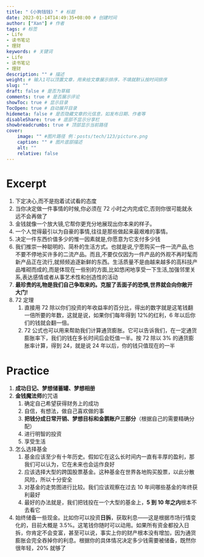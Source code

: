 ```yaml
---
title: "《小狗钱钱》" # 标题
date: 2023-01-14T14:49:35+08:00 # 创建时间
author: ["Xan"] # 作者
tags: # 标签
- Life 
- 读书笔记
- 理财
keywords: # 关键词
- Life 
- 读书笔记
- 理财
description: "" # 描述
weight: # 输入1可以顶置文章，用来给文章展示排序，不填就默认按时间排序
slug: ""
draft: false # 是否为草稿
comments: true # 是否展示评论
showToc: true # 显示目录
TocOpen: true # 自动展开目录
hidemeta: false # 是否隐藏文章的元信息，如发布日期、作者等
disableShare: true # 底部不显示分享栏
showbreadcrumbs: true # 顶部显示当前路径
cover:
    image: "" #图片路径 例：posts/tech/123/picture.png
    caption: "" # 图片底部描述
    alt: ""
    relative: false
---
```


# Excerpt
1. 下定决心,而不是抱着试试看的态度
2. 当你决定做一件事情的时候,你必须在 72 小时之内完成它,否则你很可能就永远不会再做了
3. 金钱就像一个放大镜,它帮你更充分地展现出你本来的样子。
4. 一个人觉得最引以为自豪的事情,往往是那些做起来最艰难的事情。
5. 决定一件东西价值多少的惟一因素就是,你愿意为它支付多少钱
6. 我们推崇一种聪明的、简朴的生活方式。也就是说,宁愿购买一件一流产品,也不要不停地买许多的二流产品。而且,不要仅仅因为一件产品的外观不再时髦而新产品正在流行,就频频追逐新鲜的东西。生活质量不是由越来越多的高科技产品堆砌而成的,而是体现在一些别的方面,比如悠闲地享受一下生活,加强邻里关系,表达感情或者从事艺术性和创造性的活动
7. **最珍贵的礼物是我们自己争取来的。克服了丢面子的恐惧,世界就会向你敞开大门!**
8. 72 定理
	1. 直接用 72 除以你们投资的年收益率的百分比，得出的数字就是这笔钱翻一倍所要的年数，这就是说，如果你们每年得到 12%的红利，6 年以后你们的钱就会翻一倍。
	2. 72 公式也可以用来帮助我们计算通货膨胀。它可以告诉我们，在一定通货膨胀率下，我们的钱在多长时间后会贬值一半。按 72 除以 3% 的通货膨胀率计算，得到 24，就是说 24 年以后，你的钱只值现在的一半
# Practice
1. **成功日记、梦想储蓄罐、梦想相册**
8. **金钱魔法师**的咒语
	1. 确定自己希望获得财务上的成功
	2. 自信，有想法，做自己喜欢做的事
	3. **把钱分成日常开销、梦想目标和金鹅账户三部分**（根据自己的需要精确分配）
	4. 进行明智的投资
	5. 享受生活
9. 怎么选择基金
	1. 基金应该至少有十年历史。假如它在这么长时间内一直有丰厚的盈利，那我们可以认为，它在未来也会运作良好
	2. 应该选择大型的跨国股票基金。这种基金在世界各地购买股票，以此分散风险，所以十分安全
	3. 对基金的走势图进行比较。我们应该观察在过去 10 年间哪些基金的年终获利最好
	4. 最好的办法就是，我们把钱投在一个大型的基金上，**5 到 10 年之内**根本不去看它
11. 始终储备一些现金。比如你可以投资**日拆**，获取利息——这是根据市场行情变化的，目前大概是 3.5%。这笔钱你随时可以动用。如果所有资金都投入日拆，你肯定不会变富，甚至可以说，事实上你的财产根本没有增加，因为通货膨胀会完全吞掉你的利息。根据你的具体情况决定多少钱需要被储备，既然你很年轻，20% 就够了